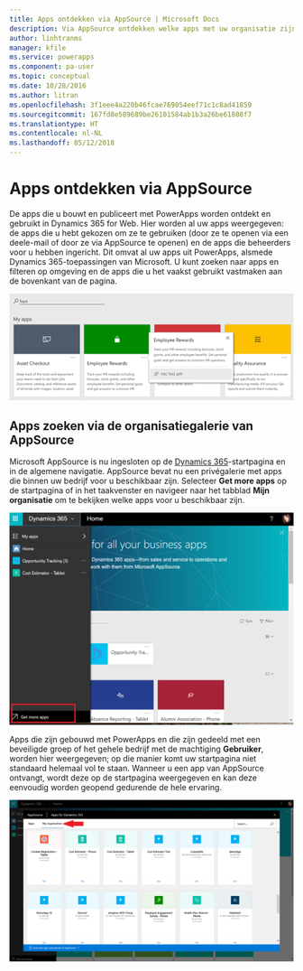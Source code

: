 ```yaml
---
title: Apps ontdekken via AppSource | Microsoft Docs
description: Via AppSource ontdekken welke apps met uw organisatie zijn gedeeld
author: linhtranms
manager: kfile
ms.service: powerapps
ms.component: pa-user
ms.topic: conceptual
ms.date: 10/28/2016
ms.author: litran
ms.openlocfilehash: 3f1eee4a220b46fcae769054eef71c1c8ad41859
ms.sourcegitcommit: 167fd8e589689be26101584ab1b3a26be61808f7
ms.translationtype: HT
ms.contentlocale: nl-NL
ms.lasthandoff: 05/12/2018
---
```

# <a name="discover-apps-via-appsource"></a>Apps ontdekken via AppSource
De apps die u bouwt en publiceert met PowerApps worden ontdekt en gebruikt in Dynamics 365 for Web. Hier worden al uw apps weergegeven: de apps die u hebt gekozen om ze te gebruiken (door ze te openen via een deele-mail of door ze via AppSource te openen) en de apps die beheerders voor u hebben ingericht. Dit omvat al uw apps uit PowerApps, alsmede Dynamics 365-toepassingen van Microsoft. U kunt zoeken naar apps en filteren op omgeving en de apps die u het vaakst gebruikt vastmaken aan de bovenkant van de pagina.

  ![Apps in Dynamics 365](./media/app-source/apps-dynamics365.png)

## <a name="find-apps-via-the-appsource-organization-gallery"></a>Apps zoeken via de organisatiegalerie van AppSource
Microsoft AppSource is nu ingesloten op de [Dynamics 365](http://home.dynamics.com)-startpagina en in de algemene navigatie. AppSource bevat nu een privégalerie met apps die binnen uw bedrijf voor u beschikbaar zijn. Selecteer **Get more apps** op de startpagina of in het taakvenster en navigeer naar het tabblad **Mijn organisatie** om te bekijken welke apps voor u beschikbaar zijn.

![Apps in Dynamics 365](./media/app-source/getmoreapps.png)

Apps die zijn gebouwd met PowerApps en die zijn gedeeld met een beveiligde groep of het gehele bedrijf met de machtiging **Gebruiker**, worden hier weergegeven; op die manier komt uw startpagina niet standaard helemaal vol te staan. Wanneer u een app van AppSource ontvangt, wordt deze op de startpagina weergegeven en kan deze eenvoudig worden geopend gedurende de hele ervaring.

  ![Apps in Dynamics 365](./media/app-source/appsource.png)
